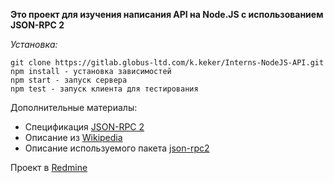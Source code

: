 **Это проект для изучения написания API на Node.JS с использованием JSON-RPC 2**

*Установка:*

    git clone https://gitlab.globus-ltd.com/k.keker/Interns-NodeJS-API.git
    npm install - установка зависимостей
    npm start - запуск сервера
    npm test - запуск клиента для тестирования

Дополнительные материалы:
- Спецификация [JSON-RPC 2](http://www.jsonrpc.org/specification)
- Описание из [Wikipedia](https://ru.wikipedia.org/wiki/JSON-RPC)
- Описание используемого пакета [json-rpc2](https://github.com/pocesar/node-jsonrpc2) 

Проект в [Redmine](https://redmine.globus-ltd.com/issues/27940) 
